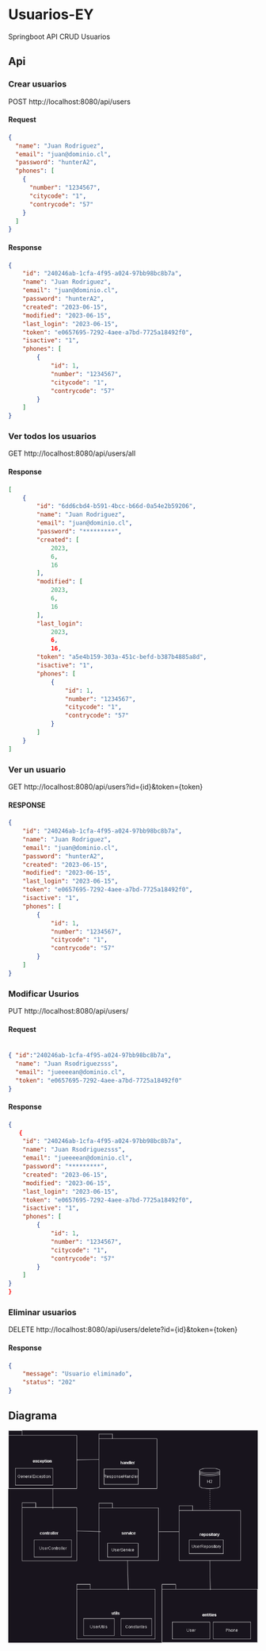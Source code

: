 # Usuarios-EY
Springboot API CRUD Usuarios
## Api

### Crear usuarios
POST http://localhost:8080/api/users
#### Request
```json
{ 
  "name": "Juan Rodriguez",
  "email": "juan@dominio.cl",
  "password": "hunterA2",
  "phones": [
    {
      "number": "1234567",
      "citycode": "1",
      "contrycode": "57"
    }
  ]
}
```
#### Response
```json
{
    "id": "240246ab-1cfa-4f95-a024-97bb98bc8b7a",
    "name": "Juan Rodriguez",
    "email": "juan@dominio.cl",
    "password": "hunterA2",
    "created": "2023-06-15",
    "modified": "2023-06-15",
    "last_login": "2023-06-15",
    "token": "e0657695-7292-4aee-a7bd-7725a18492f0",
    "isactive": "1",
    "phones": [
        {
            "id": 1,
            "number": "1234567",
            "citycode": "1",
            "contrycode": "57"
        }
    ]
}
```
### Ver todos los usuarios
GET http://localhost:8080/api/users/all
#### Response
```json
[
    {
        "id": "6dd6cbd4-b591-4bcc-b66d-0a54e2b59206",
        "name": "Juan Rodriguez",
        "email": "juan@dominio.cl",
        "password": "*********",
        "created": [
            2023,
            6,
            16
        ],
        "modified": [
            2023,
            6,
            16
        ],
        "last_login":
            2023,
            6,
            16,
        "token": "a5e4b159-303a-451c-befd-b387b4885a8d",
        "isactive": "1",
        "phones": [
            {
                "id": 1,
                "number": "1234567",
                "citycode": "1",
                "contrycode": "57"
            }
        ]
    }
]
```
### Ver un usuario
GET http://localhost:8080/api/users?id={id}&token={token}

#### RESPONSE
```json
{
    "id": "240246ab-1cfa-4f95-a024-97bb98bc8b7a",
    "name": "Juan Rodriguez",
    "email": "juan@dominio.cl",
    "password": "hunterA2",
    "created": "2023-06-15",
    "modified": "2023-06-15",
    "last_login": "2023-06-15",
    "token": "e0657695-7292-4aee-a7bd-7725a18492f0",
    "isactive": "1",
    "phones": [
        {
            "id": 1,
            "number": "1234567",
            "citycode": "1",
            "contrycode": "57"
        }
    ]
}
```


### Modificar Usurios
PUT http://localhost:8080/api/users/
#### Request
```json

{ "id":"240246ab-1cfa-4f95-a024-97bb98bc8b7a",
  "name": "Juan Rsodriguezsss",
  "email": "jueeeean@dominio.cl",
  "token": "e0657695-7292-4aee-a7bd-7725a18492f0"
}
```


#### Response
```json
{
   {
    "id": "240246ab-1cfa-4f95-a024-97bb98bc8b7a",
    "name": "Juan Rsodriguezsss",
    "email": "jueeeean@dominio.cl",
    "password": "*********",
    "created": "2023-06-15",
    "modified": "2023-06-15",
    "last_login": "2023-06-15",
    "token": "e0657695-7292-4aee-a7bd-7725a18492f0",
    "isactive": "1",
    "phones": [
        {
            "id": 1,
            "number": "1234567",
            "citycode": "1",
            "contrycode": "57"
        }
    ]
}
}
```


### Eliminar usuarios
DELETE http://localhost:8080/api/users/delete?id={id}&token={token}
#### Response
```json
{
    "message": "Usuario eliminado",
    "status": "202"
}
```


## Diagrama
![diagrama](Diagrama.png)
